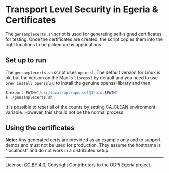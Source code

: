 <!-- SPDX-License-Identifier: CC-BY-4.0 -->
<!-- Copyright Contributors to the Egeria project. -->

# Transport Level Security in Egeria & Certificates

The `gensamplecerts.sh` script is used for generating self-signed certificates for testing.
Once the certificates are created, the script copies them into the right locations to be picked up by applications

## Set up to run

The `gensamplecerts.sh` script uses `openssl`.  The default version for Linux is ok, but the version on the Mac is `libressl` by default and you need to use `brew install openssl@3` to install the genuine openssl library and then:

```bash
$ export PATH="/usr/local/opt/openssl@3/bin:$PATH"
$ ./gensamplecerts.sh
```

It is possible to reset all of the counts by setting CA_CLEAN environment variable.  However, this should not be the normal process. 

## Using the certificates

**Note:** Any generated certs are provided as an example only and to support demos and must not be used for production.  They assume the hostname is "localhost" and do not work in a distributed setup.

----
License: [CC BY 4.0](https://creativecommons.org/licenses/by/4.0/),
Copyright Contributors to the ODPi Egeria project.

